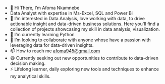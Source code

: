 - 👋 Hi There, I’m Afoma Nkamnebe
- Data Analyst with expertise in Ms-Excel, SQL and Power Bi
- 👀 I’m interested in Data Analysis, love working with data, to drive actionable insight and data-driven business solutions. Here you'll find a collection of projects showcasing my skill in data analysis, visualization.
- 🌱 I’m currently learning Python
- 💞️ I’m looking to collaborate with anyone whose have a passion with leveraging data for data-driven insights.
- 📫 How to reach me afoma945@gmail.com
- 😄 Currently seeking out new opportunities to contribute to data-driven decision making.
- ⚡ Lifelong learner, daily exploring new tools and techniques to enhance my analytical skills.
                  
<!---
Afy101/Afy101 is a ✨ special ✨ repository because its `README.md` (this file) appears on your GitHub profile.
You can click the Preview link to take a look at your changes.
--->
